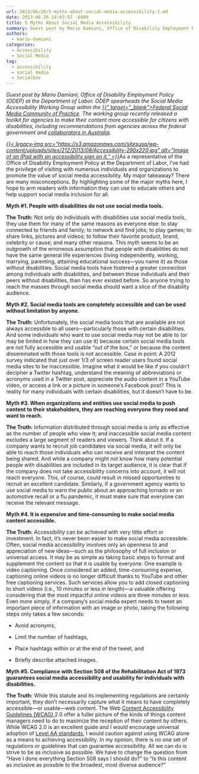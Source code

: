 ```yaml
---
url: 2013/06/26/5-myths-about-social-media-accessibility-2.md
date: 2013-06-26 14:03:57 -0400
title: 5 Myths About Social Media Accessibility
summary: Guest post by Mario Damiani, Office of Disability Employment Policy (ODEP) at the Department of Labor. ODEP spearheads the Social Media Accessibility Working Group within the Federal Social Media Community of Practice. The working group recently released a toolkit for agencies to make their content more accessible for citizens with disabilities, including recommendations from agencies
authors:
  - mario-damiani
categories:
  - Accessibility
  - Social Media
tag:
  - accessibility
  - social media
  - SocialGov
---
```


<p dir="ltr">
  <em>Guest post by Mario Damiani, Office of Disability Employment Policy (ODEP) at the Department of Labor. ODEP spearheads the Social Media Accessibility Working Group within the <a title="Social Media" href="{{< relref "social-media.md" >}}" target="_blank">Federal Social Media Community of Practice</a>. The working group recently released a toolkit for agencies to make their content more accessible for citizens with disabilities, including recommendations from agencies across the federal government and <a href="http://emergency20wiki.org/wiki/index.php/Accessibility_Toolkit" target="_blank">collaborators in Australia</a>.</em>
</p>

<p dir="ltr">
  <em><a href="https://s3.amazonaws.com/sitesusa/wp-content/uploads/sites/212/2013/08/Accessibility-290x220.jpg">{{< legacy-img src="https://s3.amazonaws.com/sitesusa/wp-content/uploads/sites/212/2013/08/Accessibility-290x220.jpg" alt="Image of an IPad with an accessibility sign on it." >}}</a></em>As a representative of the Office of Disability Employment Policy at the Department of Labor, I&#8217;ve had the privilege of visiting with numerous individuals and organizations to promote the value of social media accessibility.  My major takeaway?  There are many misconceptions.  By highlighting some of the major myths here, I hope to arm readers with information they can use to educate others and help support social media inclusion for all.
</p>

<p dir="ltr">
  <strong>Myth #1. People with disabilities do not use social media tools.</strong>
</p>

<p dir="ltr">
  <strong>The Truth:</strong>  Not only do individuals with disabilities use social media tools, they use them for many of the same reasons as everyone else: to stay connected to friends and family; to network and find jobs; to play games; to share links, pictures and videos; to follow their favorite product, brand, celebrity or cause; and many other reasons.  This myth seems to be an outgrowth of the erroneous assumption that people with disabilities do not have the same general life experiences (living independently, working, marrying, parenting, attaining educational success—you name it) as those without disabilities.  Social media tools have fostered a greater connection among individuals with disabilities, and between those individuals and their peers without disabilities, than has ever existed before.  So anyone trying to reach the masses through social media should want a slice of the disability audience.
</p>

<p dir="ltr">
  <strong>Myth #2. Social media tools are completely accessible and can be used without limitation by anyone.</strong>
</p>

<p dir="ltr">
  <strong>The Truth:</strong>  Unfortunately, the  social media tools that are available are not always accessible to all users—particularly those with certain disabilities.  And some individuals who want to use social media may not be able to (or may be limited in how they can use it) because certain social media tools are not fully accessible and usable “out of the box,” or because the content disseminated with those tools is not accessible.  Case in point:   A 2012 survey indicated that just over 1/3 of screen reader users found social media sites to be inaccessible.  Imagine what it would be like if you couldn&#8217;t decipher a Twitter hashtag, understand the meaning of abbreviations or acronyms used in a Twitter post, appreciate the audio content in a YouTube video, or access a link or a picture in someone&#8217;s Facebook post?  This is reality for many individuals with certain disabilities, but it doesn’t have to be.
</p>

<p dir="ltr">
  <strong>Myth #3. When organizations and entities use social media to push content to their stakeholders, they are reaching everyone they need and want to reach.</strong>
</p>

<p dir="ltr">
  <strong>The Truth:</strong>  Information distributed through social media is only as effective as the number of people who view it; and inaccessible social media content excludes a large segment of readers and viewers.  Think about it.  If a company wants to recruit job candidates via social media, it will only be able to reach those individuals who can receive and interpret the content being shared. And while a company might not know how many potential people with disabilities are included in its target audience, it is clear that if the company does not take accessibility concerns into account, it will not reach everyone. This, of course, could result in missed opportunities to recruit an excellent candidate.  Similarly, if a government agency wants to use social media to warn the public about an approaching tornado or an automotive recall or a flu pandemic, it must make sure that everyone can receive the relevant message.
</p>

<p dir="ltr">
  <strong>Myth #4. It is expensive and time-consuming to make social media content accessible.</strong>
</p>

<p dir="ltr">
  <strong>The Truth:</strong>  Accessibility can be achieved with very little effort or investment.  In fact, it&#8217;s never been easier to make social media accessible.  Often, social media accessibility involves only an openness to and appreciation of new ideas—such as the philosophy of full inclusion or universal access.  It may be as simple as taking basic steps to format and supplement the content so that it is usable by everyone. One example is video captioning.  Once considered an added, time-consuming expense, captioning online videos is no longer difficult thanks to YouTube and other free captioning services.  Such services allow you to add closed captioning to short videos (i.e., 10 minutes or less in length)—a valuable offering considering that the most impactful online videos are three minutes or less.  Even more simply, if a company’s social media expert needs to tweet an important piece of information with an image or photo, taking the following steps only takes a few seconds:
</p>

  * <p dir="ltr">
      Avoid acronyms,
    </p>

  * <p dir="ltr">
      Limit the number of hashtags,
    </p>

  * <p dir="ltr">
      Place hashtags within or at the end of the tweet, and
    </p>

  * <p dir="ltr">
      Briefly describe attached images.
    </p>

<p dir="ltr">
  <strong>Myth #5. Compliance with Section 508 of the Rehabilitation Act of 1973 guarantees social media accessibility and usability for individuals with disabilities.</strong>
</p>

<p dir="ltr">
  <strong>The Truth:</strong> While this statute and its implementing regulations are certainly important, they don’t necessarily capture what it means to have completely accessible—or usable—web content.  The Web <a href="http://www.w3.org/TR/WCAG/">Content Accessibility Guidelines (WCAG) </a>2.0 offer a fuller picture of the kinds of things content managers need to do to maximize the reception of their content by others.  While WCAG 2.0 is an excellent guide and I would encourage universal adoption of <a href="http://www.w3.org/WAI/WCAG1AA-Conformance">Level AA standards</a>, I would caution against using WCAG alone as a means to achieving accessibility.  In my opinion, there is no one set of regulations or guidelines that can guarantee accessibility.  All we can do is strive to be as inclusive as possible.  We have to change the question from “Have I done everything Section 508 says I should do?” to “Is this content as inclusive as possible to the broadest, most diverse audience?”
</p>

<p dir="ltr">
